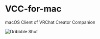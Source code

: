 # VCC-for-mac

macOS Client of VRChat Creator Companion


![Dribbble Shot](https://user-images.githubusercontent.com/122166434/211201978-a85bb5d7-69c9-4613-82f6-67c6852a2ccd.png)

